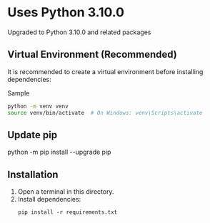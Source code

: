 # Uses Python 3.10.0

Upgraded to Python 3.10.0 and related packages

## Virtual Environment (Recommended)
It is recommended to create a virtual environment before installing dependencies:

Sample

```bash
python -m venv venv
source venv/bin/activate  # On Windows: venv\Scripts\activate
```
## Update pip
python -m pip install --upgrade pip

## Installation
1. Open a terminal in this directory.
2. Install dependencies:
   ```
   pip install -r requirements.txt
   ```
